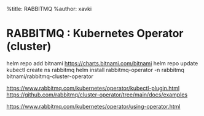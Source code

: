 %title: RABBITMQ
%author: xavki


# RABBITMQ : Kubernetes Operator (cluster)


helm repo add bitnami https://charts.bitnami.com/bitnami
helm repo update
kubectl create ns rabbitmq
helm install rabbitmq-operator -n rabbitmq bitnami/rabbitmq-cluster-operator


https://www.rabbitmq.com/kubernetes/operator/kubectl-plugin.html
https://github.com/rabbitmq/cluster-operator/tree/main/docs/examples


https://www.rabbitmq.com/kubernetes/operator/using-operator.html

